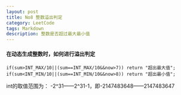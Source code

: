 ```yaml
---
layout: post
title: No8 整数溢出判定
category: LeetCode
tags: Markdown
description: 整数是否超过最大最小值
---
```

#### 在动态生成整数时，如何进行溢出判定  

    if(sum>INT_MAX/10||(sum==INT_MAX/10&&now>7)) return "超出最大值";
    if(sum<INT_MIN/10||(sum==INT_MIN/10&&now>8)) return "超出最小值";

int的取值范围为： -2^31——2^31-1，即-2147483648——2147483647

